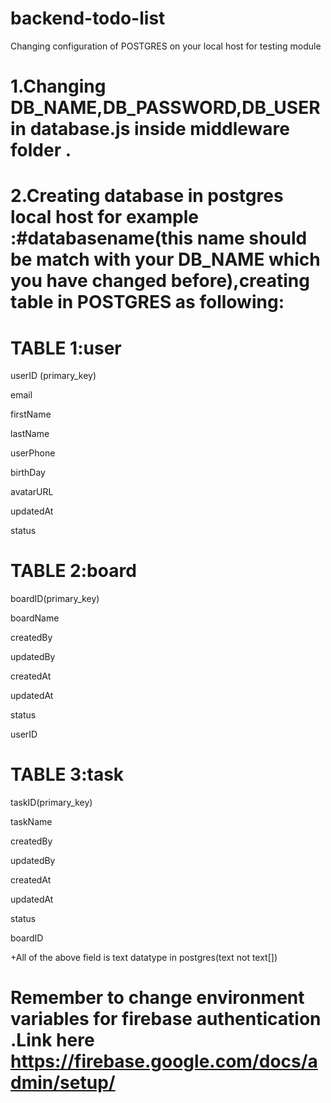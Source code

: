 # backend-todo-list
Changing configuration of POSTGRES on your local host for testing module

# 1.Changing DB_NAME,DB_PASSWORD,DB_USER in database.js inside middleware folder .
# 2.Creating database in postgres local host for example :#databasename(this name should be match with your DB_NAME which you have changed before),creating table in POSTGRES as following:

# TABLE 1:user

userID (primary_key)

email

firstName

lastName

userPhone

birthDay

avatarURL

updatedAt

status

# TABLE 2:board

boardID(primary_key)

boardName

createdBy

updatedBy

createdAt

updatedAt

status

userID

# TABLE 3:task

taskID(primary_key)

taskName

createdBy

updatedBy

createdAt

updatedAt

status

boardID

+All of the above field is text datatype in postgres(text not text[])

# Remember to change environment variables for firebase authentication .Link here https://firebase.google.com/docs/admin/setup/



